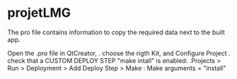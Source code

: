 # projetLMG


The pro file contains information to copy the required data next to the built app.

Open the .pro file in QtCreator, 
. choose the rigth Kit, and Configure Project
. check that a  CUSTOM DEPLOY STEP "make intall" is enabled:
	.Projects > Run > Deployment > Add Deploy Step > Make : Make arguments = "install"
